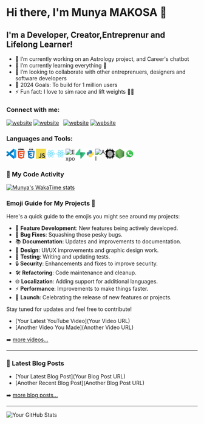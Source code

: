 # Hi there, I'm Munya MAKOSA 👋

## I'm a Developer, Creator,Entreprenur and Lifelong Learner!

- 🔭 I’m currently working on an Astrology project, and Career's chatbot
- 🌱 I’m currently learning everything 🤣
- 👯 I’m looking to collaborate with other entreprenuers, designers and software developers
- 🥅 2024 Goals: To build for 1 million users
- ⚡ Fun fact: I love to sim race and lift weights 💪🏿

### Connect with me:

[![website](./img/twitter-light.svg)](https://twitter.com/makosamunyaa#gh-light-mode-only)
[![website](./img/twitter-dark.svg)](https://twitter.com/makosamunyaa#gh-dark-mode-only)
&ensp;[![website](./img/linkedin-light.svg)](https://www.linkedin.com/in/makosa-munya/#gh-light-mode-only)
[![website](./img/linkedin-dark.svg)](https://www.linkedin.com/in/makosa-munya/#gh-dark-mode-only)

### Languages and Tools:

<img align="left" alt="Visual Studio Code" width="26px" src="https://raw.githubusercontent.com/github/explore/main/topics/visual-studio-code/visual-studio-code.png" />
<img align="left" alt="HTML5" width="26px" src="https://raw.githubusercontent.com/github/explore/main/topics/html/html.png" />
<img align="left" alt="CSS3" width="26px" src="https://raw.githubusercontent.com/github/explore/main/topics/css/css.png" />
<img align="left" alt="JavaScript" width="26px" src="https://raw.githubusercontent.com/github/explore/main/topics/javascript/javascript.png" />
<img align="left" alt="React" width="26px" src="https://raw.githubusercontent.com/github/explore/main/topics/react/react.png" />
<img align="left" alt="React Native" width="26px" src="https://raw.githubusercontent.com/github/explore/main/topics/react-native/react-native.png" />
<img align="left" alt="Expo" width="26px" src="https://raw.githubusercontent.com/expo/expo/master/.gh-assets/expo-icon.png" /> <!-- Expo doesn't have a GitHub topic image, using Expo's GitHub icon instead -->
<img align="left" alt="Supabase" width="26px" src="https://raw.githubusercontent.com/github/explore/main/topics/supabase/supabase.png" />
<img align="left" alt="Python" width="26px" src="https://raw.githubusercontent.com/github/explore/main/topics/python/python.png" />
<img align="left" alt="AI" width="26px" src="https://raw.githubusercontent.com/github/explore/main/topics/artificial-intelligence/artificial-intelligence.png" /> <!-- Using a generic AI icon -->
<img align="left" alt="ML" width="26px" src="https://raw.githubusercontent.com/github/explore/main/topics/machine-learning/machine-learning.png" />
<img align="left" alt="Node.js" width="26px" src="https://raw.githubusercontent.com/github/explore/main/topics/nodejs/nodejs.png" />
<img align="left" alt="WhatsApp" width="26px" src="https://raw.githubusercontent.com/github/explore/main/topics/whatsapp/whatsapp.png" />
<br />
<br />

### 🚀 My Code Activity

[![Munya's WakaTime stats](https://github-readme-stats.vercel.app/api/wakatime?username=munyamakosa)](https://github.com/anuraghazra/github-readme-stats)






### Emoji Guide for My Projects 🚀

Here's a quick guide to the emojis you might see around my projects:

- 🚀 **Feature Development**: New features being actively developed.
- 🐛 **Bug Fixes**: Squashing those pesky bugs.
- 📚 **Documentation**: Updates and improvements to documentation.
- 🎨 **Design**: UI/UX improvements and graphic design work.
- 🧪 **Testing**: Writing and updating tests.
- 🔒 **Security**: Enhancements and fixes to improve security.
- 🛠 **Refactoring**: Code maintenance and cleanup.
- 🌐 **Localization**: Adding support for additional languages.
- ⚡ **Performance**: Improvements to make things faster.
- 🎉 **Launch**: Celebrating the release of new features or projects.

Stay tuned for updates and feel free to contribute!


<!-- YOUTUBE:START -->
- [Your Latest YouTube Video](Your Video URL)
- [Another Video You Made](Another Video URL)
<!-- YOUTUBE:END -->

➡️ [more videos...](https://youtube.com/yourusername)

---

### 📕 Latest Blog Posts

<!-- BLOG-POST-LIST:START -->
- [Your Latest Blog Post](Your Blog Post URL)
- [Another Recent Blog Post](Another Blog Post URL)
<!-- BLOG-POST-LIST:END -->

➡️ [more blog posts...](https://yourblog.com)

---

<img align="left" alt="Your GitHub Stats" src="https://github-readme-stats.vercel.app/api?username=farmhutsotfwareteam&show_icons=true&hide_border=true" />

[website]: https://yourwebsite.com
[twitter]: https://twitter.com/yourusername
[youtube]: https://youtube.com/yourusername
[instagram]: https://instagram.com/yourusername
[linkedin]: https://linkedin.com/in/yourusername
